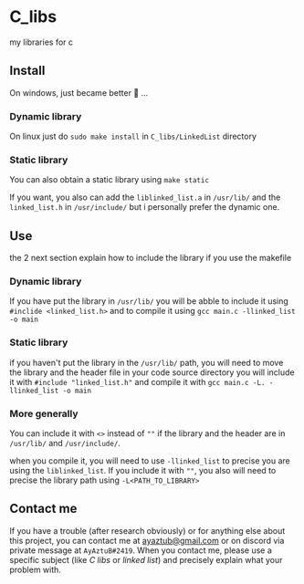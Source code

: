 # C_libs
my libraries for c

## Install
On windows, just became better 🤣 ...

### Dynamic library

On linux just do `sudo make install` in `C_libs/LinkedList` directory

### Static library

You can also obtain a static library using `make static`

If you want, you also can add the `liblinked_list.a` in `/usr/lib/`
and the `linked_list.h` in `/usr/include/` but i personally prefer
the dynamic one.

## Use

the 2 next section explain how to include the library if you use the makefile

### Dynamic library

If you have put the library in `/usr/lib/` you will be abble to include it
using `#inclide <linked_list.h>` and to compile it using
`gcc main.c -llinked_list -o main`

### Static library

if you haven't put the library in the `/usr/lib/` path, you will need to move
the library and the header file in your code source directory
you will include it with `#include "linked_list.h"` and compile it with
`gcc main.c -L. -llinked_list -o main`

### More generally

You can include it with `<>` instead of `""` if the library and the header are
in `/usr/lib/` and `/usr/include/`.

when you compile it, you will need to use `-llinked_list` to precise you are
using the `liblinked_list`. If you include it with `""`, you also will need to
precise the library path using `-L<PATH_TO_LIBRARY>`


## Contact me

If you have a trouble (after research obviously) or for anything else about this project, you can contact me at ayaztub@gmail.com or on discord via private message at `AyAztuB#2419`. When you contact me, please use a specific subject (like _C libs_ or _linked list_) and precisely explain what your problem with.
